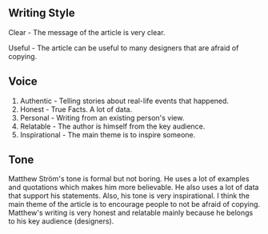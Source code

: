 ## Writing Style

Clear - The message of the article is very clear.

Useful - The article can be useful to many designers that are afraid of copying.

## Voice

1. Authentic - Telling stories about real-life events that happened.
2. Honest - True Facts. A lot of data.
3. Personal - Writing from an existing person's view.
4. Relatable - The author is himself from the key audience.
5. Inspirational - The main theme is to inspire someone.

## Tone

Matthew Ström's tone is formal but not boring. He uses a lot of examples and quotations which makes him more believable. He also uses a lot of data that support his statements.  Also, his tone is very inspirational. I think the main theme of the article is to encourage people to not be afraid of copying. Matthew's writing is very honest and relatable mainly because he belongs to his key audience (designers).



